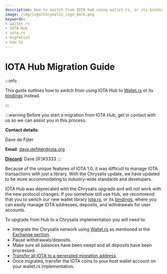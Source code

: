 ```yaml
---
description: How to switch from IOTA hub using wallet.rs, or its bindings.
image: /img/logo/Chrysalis_logo_dark.png
keywords:
- wallet.rs
- IOTA Hub
- iota.rs
- migration
- how to
---
```

# IOTA Hub Migration Guide

:::info

This guide outlines how to switch from using IOTA Hub to [Wallet.rs](https://wiki.iota.org/wallet.rs/welcome) or its [bindings](https://wiki.iota.org/wallet.rs/libraries/overview) instead.

:::

:::warning
Before you start a migration from IOTA Hub, get in contact with us so we can assist you in this process. 
 
**Contact details:**

Dave de Fijter

**Email**: [dave.defijter@iota.org](mailto:dave.defijter@iota.org)

[**Discord**](https://discord.iota.org/): Dave [IF]#3333
:::

Because of the unique features of IOTA 1.0, it was difficult to manage IOTA transactions with just a library. With the Chrysalis update, we have updated to be more accommodating to industry-wide standards and developers. 

IOTA Hub was deprecated with the Chrysalis upgrade and will not work with the new protocol changes. If you somehow still use Hub, we recommend that you to switch our new wallet library [Iota.rs](https://wiki.iota.org/iota.rs/welcome), or its [bindings](https://wiki.iota.org/iota.rs/libraries/overview), where you can easily manage IOTA addresses, deposits, and withdrawals for user accounts.

To upgrade from Hub to a Chrysalis implementation you will need to:

 - Integrate the Chrysalis network using [Wallet.rs](https://wiki.iota.org/wallet.rs/welcome) as mentioned in the [Exchange section](../exchange.md).
 - Pause withdrawals/deposits.
 - Make sure all balances have been swept and all deposits have been processed.
 - [Transfer all IOTA to a generated migration address](token_migration.md).
 - Once migrated, transfer the IOTA coins to your host wallet account on your wallet.rs implementation.
